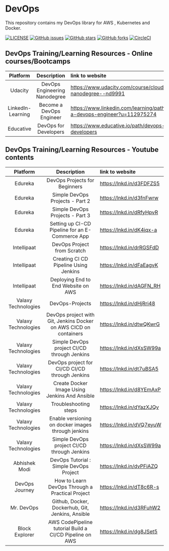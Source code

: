 # DevOps
This repository contains my DevOps library for AWS , Kubernetes and Docker.

[![LICENSE](https://img.shields.io/github/license/rayotoo/DevOps?style=flat-square&color=green)](https://github.com/rayotoo/DevOps/blob/main/LICENSE)
[![GitHub issues](https://img.shields.io/github/issues/rayotoo/DevOps?style=flat-square)](https://github.com/rayotoo/DevOps/issues)
[![GitHub stars](https://img.shields.io/github/stars/rayotoo/DevOps?style=flat-square&color=important)](https://github.com/rayotoo/DevOps/stargazers)
[![GitHub forks](https://img.shields.io/github/forks/rayotoo/DevOps?style=flat-square&color=blueviolet)](https://github.com/rayotoo/DevOps/network/members)
[![CircleCI](https://circleci.com/gh/circleci/circleci-docs.svg?style=svg)](https://github.com/rayotoo/DevOps/edit/main)



## DevOps Training/Learning Resources - Online courses/Bootcamps
| Platform              | Description                    | link to website                                                               |
| :----:                |    :----:                      | :---                                                                          |
| Udacity               | DevOps Engineering Nanodegree  | https://www.udacity.com/course/cloud-dev-ops-nanodegree--nd9991               |
| LinkedIn-Learning     | Become a DevOps Engineer       | https://www.linkedin.com/learning/paths/become-a-devops-engineer?u=112975274  |
| Educative             | DevOps for Developers          | https://www.educative.io/path/devops-for-developers                           |


## DevOps Training/Learning Resources - Youtube contents
| Platform              | Description                    | link to website                                                               |
| :----:                |    :----:                      | :---                                                                          |
| Edureka               | DevOps Projects for Beginners                                         | https://lnkd.in/d3FDFZS5               |
| Edureka               | Simple DevOps Projects - Part 2                                       | https://lnkd.in/d3fnFwrw               |
| Edureka               | Simple DevOps Projects - Part 3                                       | https://lnkd.in/dRfyHpvR               |
| Edureka               | Setting up CI-CD Pipeline for an E-Commerce App                       | https://lnkd.in/dK4iqx-a               |
| Intellipaat           | DevOps Project from Scratch                                           | https://lnkd.in/drRGSFdD               |
| Intellipaat           | Creating CI CD Pipeline Using Jenkins                                 | https://lnkd.in/dFaEagvK               |  
| Intellipaat           | Deploying End to End Website on AWS                                   | https://lnkd.in/dAGFN_RH               |
| Valaxy Technologies   | DevOps-Projects                                                       | https://lnkd.in/dHjRri48               |
| Valaxy Technologies   | DevOps project with Git, Jenkins Docker on AWS CICD on containers     | https://lnkd.in/dtwQKwrG               |
| Valaxy Technologies   | Simple DevOps project CI/CD through Jenkins                           | https://lnkd.in/dXsSW99a               |
| Valaxy Technologies   | DevOps project for CI/CD CI/CD through Jenkins                        | https://lnkd.in/dt7uBSA5               |
| Valaxy Technologies   | Create Docker Image Using Jenkins And Ansible                         | https://lnkd.in/d8YEmAxP               |
| Valaxy Technologies   | Troubleshooting steps                                                 | https://lnkd.in/dYazXJQv               |
| Valaxy Technologies   | Enable versioning on docker images through jenkins                    | https://lnkd.in/dVQ7eyuW               |
| Valaxy Technologies   | Simple DevOps project CI/CD through Jenkins                           | https://lnkd.in/dXsSW99a               |
| Abhishek Modi         | DevOps Tutorial : Simple DevOps Project                               | https://lnkd.in/dvPFiAZQ               |
| DevOps Journey        | How to Learn DevOps Through a Practical Project                       | https://lnkd.in/dT8c6R-s               |
| Mr. DevOps            | Github, Docker, Dockerhub, Git, Jenkins, Ansible                      | https://lnkd.in/d3RFuhW2               |
| Block Explorer        | AWS CodePipeline tutorial Build a CI/CD Pipeline on AWS               | https://lnkd.in/dg8JSet5               |



